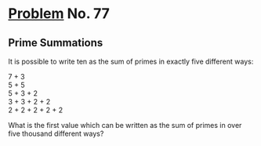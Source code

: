 # [Problem](https://projecteuler.net/problem=77) No. 77

## Prime Summations

It is possible to write ten as the sum of primes in exactly five different ways:

7 + 3<br>
5 + 5<br>
5 + 3 + 2<br>
3 + 3 + 2 + 2<br>
2 + 2 + 2 + 2 + 2<br>

What is the first value which can be written as the sum of primes in over five thousand different ways?
